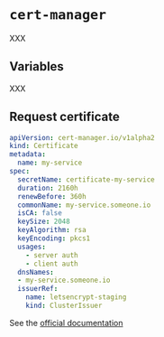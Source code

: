 # `cert-manager`

XXX

## Variables

XXX

## Request certificate

```yaml
apiVersion: cert-manager.io/v1alpha2
kind: Certificate
metadata:
  name: my-service
spec:
  secretName: certificate-my-service
  duration: 2160h
  renewBefore: 360h
  commonName: my-service.someone.io
  isCA: false
  keySize: 2048
  keyAlgorithm: rsa
  keyEncoding: pkcs1
  usages:
    - server auth
    - client auth
  dnsNames:
  - my-service.someone.io
  issuerRef:
    name: letsencrypt-staging
    kind: ClusterIssuer
```

See the [official documentation](https://cert-manager.io/docs/usage/certificate/)
